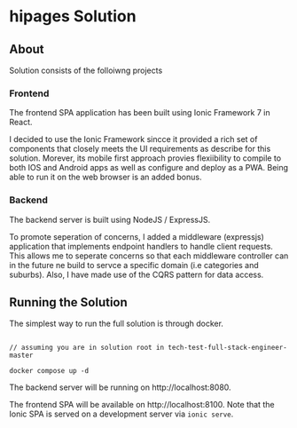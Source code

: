 hipages Solution
===========================

## About 
Solution consists of the folloiwng projects

### Frontend 
The frontend SPA application has been built using Ionic Framework 7 in React.  

I decided to use the Ionic Framework sincce it provided a rich set of components that closely meets the UI requirements as describe for this solution.  Morever, its mobile first approach provies flexiibility to compile to both IOS and Android apps as well as configure and deploy as a PWA.  Being able to run it on the web browser is an added bonus.        


### Backend
The backend server is built using  NodeJS / ExpressJS.  

To promote seperation of concerns, I added a middleware (expressjs) application that implements endpoint handlers to handle client requests.  This allows me to seperate concerns so that each middleware controller can in the future ne build to servce a specific domain (i.e categories and suburbs).  Also, I have made use of the CQRS pattern for data access.  

  


## Running the Solution
The simplest way to run the full solution is through docker.

``` console

// assuming you are in solution root in tech-test-full-stack-engineer-master 

docker compose up -d

```

The backend server will be running on http://localhost:8080.  

The frontend SPA will be available on http://localhost:8100.  Note that the Ionic SPA is served on a development server via `ionic serve`.



